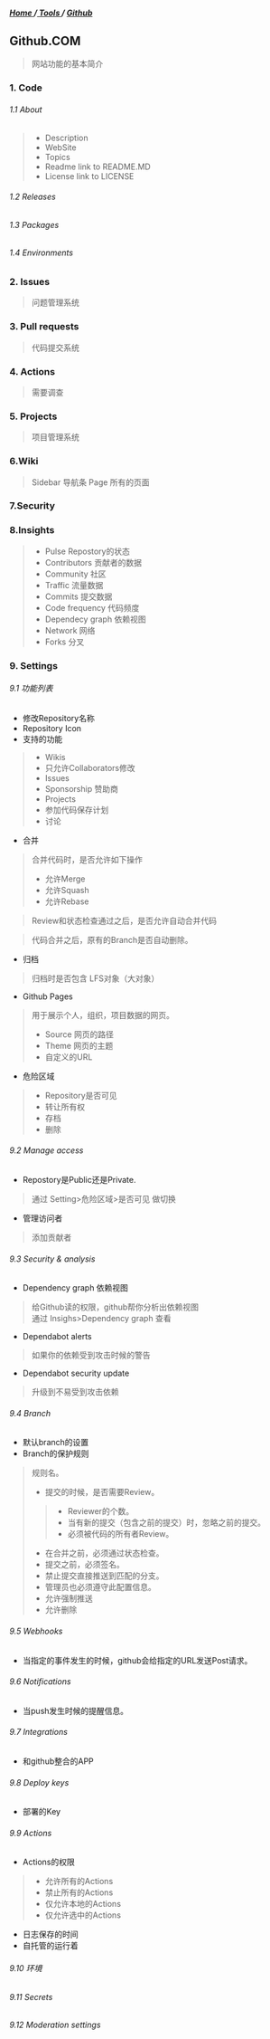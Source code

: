 ##### [ Home ](../../../README.md)/[ Tools ](../Index.md)/ [ Github ](Index.md) 

## Github.COM
> 网站功能的基本简介

### 1. Code
###### 1.1 About
> - Description
> - WebSite
> - Topics
> - Readme link to README.MD
> - License link to LICENSE
###### 1.2 Releases
###### 1.3 Packages
###### 1.4 Environments
### 2. Issues
> 问题管理系统
### 3. Pull requests
> 代码提交系统
### 4. Actions
> 需要调查
### 5. Projects
> 项目管理系统
### 6.Wiki
> Sidebar 导航条
> Page 所有的页面
### 7.Security
### 8.Insights
> - Pulse Repostory的状态
> - Contributors 贡献者的数据
> - Community 社区
> - Traffic 流量数据
> - Commits 提交数据
> - Code frequency 代码频度
> - Dependecy graph 依赖视图
> - Network 网络
> - Forks 分叉
### 9. Settings
###### 9.1 功能列表

+ 修改Repository名称
+ Repository Icon
+ 支持的功能
> + Wikis
> + 只允许Collaborators修改
> + Issues
> + Sponsorship 赞助商
> + Projects
> + 参加代码保存计划
> + 讨论
+ 合并
> 合并代码时，是否允许如下操作
> + 允许Merge
> + 允许Squash
> + 允许Rebase  

> Review和状态检查通过之后，是否允许自动合并代码

> 代码合并之后，原有的Branch是否自动删除。

+ 归档
> 归档时是否包含 LFS对象（大对象）

+ Github Pages
> 用于展示个人，组织，项目数据的网页。
> + Source 网页的路径
> + Theme 网页的主题
> + 自定义的URL

+ 危险区域
> + Repository是否可见
> + 转让所有权
> + 存档
> + 删除

###### 9.2 Manage access
+ Repostory是Public还是Private.
> 通过 Setting>危险区域>是否可见 做切换

+ 管理访问者
> 添加贡献者

###### 9.3 Security & analysis
+ Dependency graph 依赖视图 
> 给Github读的权限，github帮你分析出依赖视图  
> 通过 Insighs>Dependency graph 查看
+ Dependabot alerts
> 如果你的依赖受到攻击时候的警告
+ Dependabot security update
> 升级到不易受到攻击依赖

###### 9.4 Branch
+ 默认branch的设置
+ Branch的保护规则
> 规则名。
> + 提交的时候，是否需要Review。
> > + Reviewer的个数。
> > + 当有新的提交（包含之前的提交）时，忽略之前的提交。
> > + 必须被代码的所有者Review。
> + 在合并之前，必须通过状态检查。
> + 提交之前，必须签名。
> + 禁止提交直接推送到匹配的分支。
> + 管理员也必须遵守此配置信息。
> + 允许强制推送
> + 允许删除

###### 9.5 Webhooks
+ 当指定的事件发生的时候，github会给指定的URL发送Post请求。

###### 9.6 Notifications
+ 当push发生时候的提醒信息。

###### 9.7 Integrations
+ 和github整合的APP

###### 9.8 Deploy keys
+ 部署的Key

###### 9.9 Actions
+ Actions的权限
> + 允许所有的Actions
> + 禁止所有的Actions
> + 仅允许本地的Actions
> + 仅允许选中的Actions
+ 日志保存的时间
+ 自托管的运行着

###### 9.10 环境
###### 9.11 Secrets
###### 9.12 Moderation settings